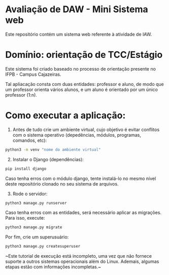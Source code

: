# Avaliação de DAW - Mini Sistema web

Este repositório contém um sistema web referente à atividade de IAW.

# Domínio: orientação de TCC/Estágio

Este sistema foi criado baseado no processo de orientação presente no IFPB - Campus Cajazeiras.

Tal apliacação consta com duas entidades: professor e aluno, de modo que um professor orienta vários alunos, e um aluno é orientado por um único professor (1:n).

# Como executar a aplicação:

1. Antes de tudo crie um ambiente virtual, cujo objetivo é evitar conflitos com o sistema operativo (depedências, módulos, programas, comandos, etc):

```bash
python3 -m venv "nome do ambiente virtual"
```

2. Instalar o Django (dependências):

```bash
pip install django
```
Caso tenha erros com o módulo django, tente instalá-lo no mesmo nível deste repositório clonado no seu sistema de arquivos.

3. Rode o servidor:

```bash
python3 manage.py runserver
```
Caso tenha erros com as entidades, será necessário aplicar as migrações. Para isso, execute:

```bash
python3 manage.py migrate
```


Por fim, crie um superusuário:

```bash
python3 manage.py createsuperuser
```

~Este tutorial de execução está incompleto, uma vez que não fornece suporte a outros sistemas operacionais além do Linux. Ademais, algumas etapas estão com informações incompletas.~
